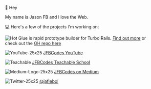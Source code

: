 👋 Hey

My name is Jason FB and I love the Web.

💻 Here's a few of the projects I'm working on:

![Hot Glue](https://user-images.githubusercontent.com/59002/150639810-83f36b88-bf98-4751-a237-4456e0035656.jpg) is rapid prototype builder for Turbo Rails. [Find out more](https://jfbcodes.com/p/hot-glue-in-depth-tutorial)  or check out the [GH repo here](https://github.com/jasonfb/hot-glue) 

![YouTube-25x25](https://user-images.githubusercontent.com/59002/146845531-91203086-a115-4898-935b-d59adb2b8b1a.png) 
[JFBCodes YouTube](https://www.youtube.com/channel/UCQc0S94urfhKnmN6Iy248Tg) 

![Teachable](https://user-images.githubusercontent.com/59002/146844841-8ea5700b-fa79-423d-90d3-6162a7c19afc.png)  [JFBCodes Teachable School](https://jfb.teachable.com)

![Medium-Logo-25x25](https://user-images.githubusercontent.com/59002/146845519-d2699c0a-8abe-402e-86ca-b8d168eb6c46.png) 
[JFBCodes on Medium](https://jfbcodes.medium.com)

![Twitter-25x25](https://user-images.githubusercontent.com/59002/146845525-cc57a29e-a94f-4ea7-8c92-5da0f24170ce.png) 
[@jaflebol](https://twitter/jaflebol)
